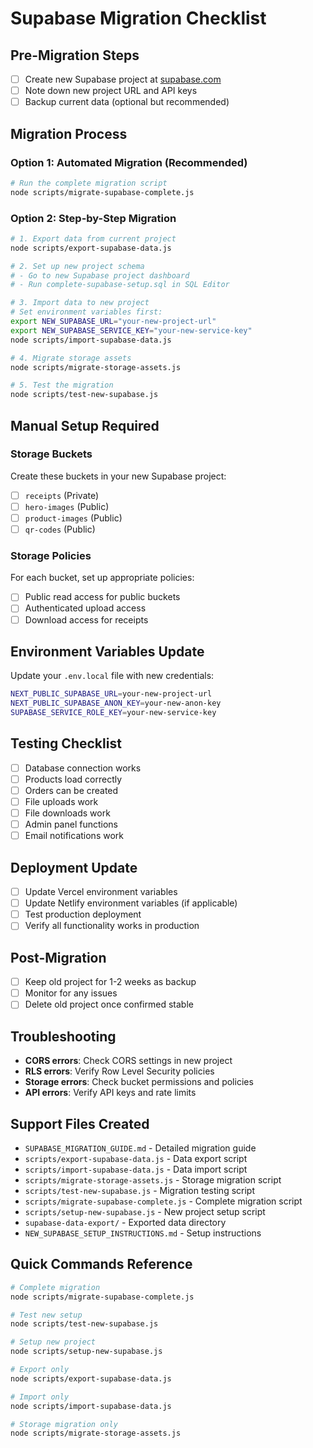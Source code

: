 # Supabase Migration Checklist

## Pre-Migration Steps
- [ ] Create new Supabase project at [supabase.com](https://supabase.com)
- [ ] Note down new project URL and API keys
- [ ] Backup current data (optional but recommended)

## Migration Process

### Option 1: Automated Migration (Recommended)
```bash
# Run the complete migration script
node scripts/migrate-supabase-complete.js
```

### Option 2: Step-by-Step Migration
```bash
# 1. Export data from current project
node scripts/export-supabase-data.js

# 2. Set up new project schema
# - Go to new Supabase project dashboard
# - Run complete-supabase-setup.sql in SQL Editor

# 3. Import data to new project
# Set environment variables first:
export NEW_SUPABASE_URL="your-new-project-url"
export NEW_SUPABASE_SERVICE_KEY="your-new-service-key"
node scripts/import-supabase-data.js

# 4. Migrate storage assets
node scripts/migrate-storage-assets.js

# 5. Test the migration
node scripts/test-new-supabase.js
```

## Manual Setup Required

### Storage Buckets
Create these buckets in your new Supabase project:
- [ ] `receipts` (Private)
- [ ] `hero-images` (Public)
- [ ] `product-images` (Public)
- [ ] `qr-codes` (Public)

### Storage Policies
For each bucket, set up appropriate policies:
- [ ] Public read access for public buckets
- [ ] Authenticated upload access
- [ ] Download access for receipts

## Environment Variables Update
Update your `.env.local` file with new credentials:
```bash
NEXT_PUBLIC_SUPABASE_URL=your-new-project-url
NEXT_PUBLIC_SUPABASE_ANON_KEY=your-new-anon-key
SUPABASE_SERVICE_ROLE_KEY=your-new-service-key
```

## Testing Checklist
- [ ] Database connection works
- [ ] Products load correctly
- [ ] Orders can be created
- [ ] File uploads work
- [ ] File downloads work
- [ ] Admin panel functions
- [ ] Email notifications work

## Deployment Update
- [ ] Update Vercel environment variables
- [ ] Update Netlify environment variables (if applicable)
- [ ] Test production deployment
- [ ] Verify all functionality works in production

## Post-Migration
- [ ] Keep old project for 1-2 weeks as backup
- [ ] Monitor for any issues
- [ ] Delete old project once confirmed stable

## Troubleshooting
- **CORS errors**: Check CORS settings in new project
- **RLS errors**: Verify Row Level Security policies
- **Storage errors**: Check bucket permissions and policies
- **API errors**: Verify API keys and rate limits

## Support Files Created
- `SUPABASE_MIGRATION_GUIDE.md` - Detailed migration guide
- `scripts/export-supabase-data.js` - Data export script
- `scripts/import-supabase-data.js` - Data import script
- `scripts/migrate-storage-assets.js` - Storage migration script
- `scripts/test-new-supabase.js` - Migration testing script
- `scripts/migrate-supabase-complete.js` - Complete migration script
- `scripts/setup-new-supabase.js` - New project setup script
- `supabase-data-export/` - Exported data directory
- `NEW_SUPABASE_SETUP_INSTRUCTIONS.md` - Setup instructions

## Quick Commands Reference
```bash
# Complete migration
node scripts/migrate-supabase-complete.js

# Test new setup
node scripts/test-new-supabase.js

# Setup new project
node scripts/setup-new-supabase.js

# Export only
node scripts/export-supabase-data.js

# Import only
node scripts/import-supabase-data.js

# Storage migration only
node scripts/migrate-storage-assets.js
```
